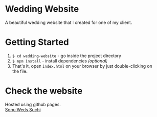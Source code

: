 # Wedding Website
A beautiful wedding website that I created for one of my client.


# Getting Started
1. `$ cd wedding-website` - go inside the project directory
2. `$ npm install` - install dependencies _(optional)_
3. That's it, open `index.html` on your browser by just double-clicking on the file.

# Check the website
Hosted using github pages.<br>
<a href="https://sonuandsuchi.github.io/SonuWedsSuchi/">Sonu Weds Suchi</a>
